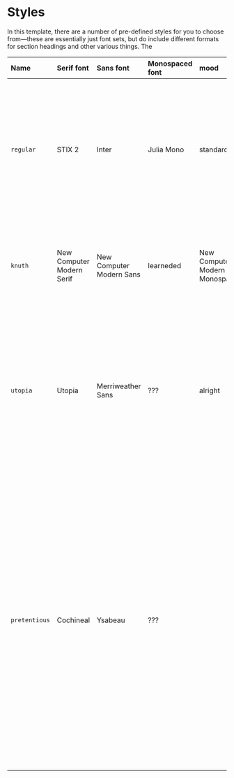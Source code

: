 # Styles
In this template, there are a number of pre-defined styles for you to choose
from—these are essentially just font sets, but do include different formats for
section headings and other various things. The 


| **Name** | **Serif font** | **Sans font** | **Monospaced font** | **mood** | **Description** |
|:---------|:---------------|:--------------|:--------------------|:---------|:----------------|
| `regular` | STIX 2 | Inter | Julia Mono | standard | Workhorse styleset. I think it blends a fair amount of things together while not be too terribly boring; it's modern, and can say a lot, but is not intrusive. |
| `knuth` | New Computer Modern Serif | New  Computer Modern Sans | learneded | New Computer Modern Monospace | Use this if you want that nice default LaTeX look—I did my best to give this some of my own flair. |
| `utopia` | Utopia | Merriweather Sans | ??? | alright |  Sometimes, you need something different—I get that. This styleset is for those times when you need something a bit different—your white pizza after a few rounds of pepperoni. |
| `pretentious` | Cochineal | Ysabeau | ??? | | What, you think you're better than me? Ok, ok, you're not actually pretentious for using this styleset, but keep in mind that humanist fonts are not for the feint of heart—while Computer Modern has a lot of power over people that browse the `arXiv` and know what a TeX is, humanist fonts, like these ones, can easily sway the general public. |
